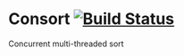 # Consort [![Build Status](https://travis-ci.com/rubynetix/consort.svg?branch=master)](https://travis-ci.com/rubynetix/consort)
Concurrent multi-threaded sort
